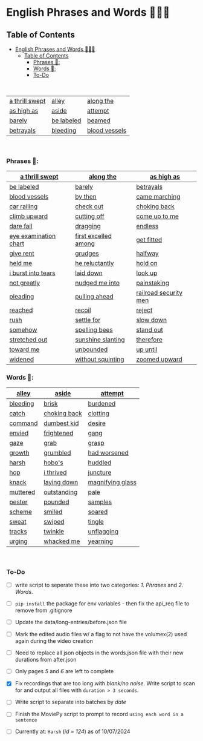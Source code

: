 # English Phrases and Words 📰📃😃

## Table of Contents

- [English Phrases and Words 📰📃😃](#english-phrases-and-words-)
  - [Table of Contents](#table-of-contents)
    - [Phrases 📃:](#phrases-)
    - [Words 📃:](#words-)
    - [To-Do](#to-do)

<br/>

<table style="width: 1200px;" width=1000>
  <tr>
    <td><a href="data/md/a-thrill-swept.md">a thrill swept</a></td>
    <td><a href="data/md/alley.md">alley</a></td>
    <td><a href="data/md/along-the.md">along the</a></td>
  </tr>
  <tr>
    <td><a href="data/md/as-high-as.md">as high as</a></td>
    <td><a href="data/md/aside.md">aside</a></td>
    <td><a href="data/md/attempt.md">attempt</a></td>
  </tr>
  <tr>
    <td><a href="data/md/barely.md">barely</a></td>
    <td><a href="data/md/be-labeled.md">be labeled</a></td>
    <td><a href="data/md/beamed.md">beamed</a></td>
  </tr>
  <tr>
    <td><a href="data/md/betrayals.md">betrayals</a></td>
    <td><a href="data/md/bleeding.md">bleeding</a></td>
    <td><a href="data/md/blood-vessels.md">blood vessels</a></td>
  </tr>
</table>


<br/>

### Phrases 📃:

| [a thrill swept](data/md/a-thrill-swept.md) | [along the](data/md/along-the.md) | [as high as](data/md/as-high-as.md) |
|-----------------------------------------------|-----------------------------------|-------------------------------------|
| [be labeled](data/md/be-labeled.md)          | [barely](data/md/barely.md)      | [betrayals](data/md/betrayals.md)  |
| [blood vessels](data/md/blood-vessels.md)    | [by then](data/md/by-then.md)    | [came marching](data/md/came-marching.md) |
| [car railing](data/md/car-railing.md)        | [check out](data/md/check-out.md) | [choking back](data/md/choking-back.md) |
| [climb upward](data/md/climb-upward.md)      | [cutting off](data/md/cutting-off.md) | [come up to me](data/md/come-up-to-me.md) |
| [dare fail](data/md/dare-fail.md)            | [dragging](data/md/dragging.md)  | [endless](data/md/endless.md)      |
| [eye examination chart](data/md/eye-examination-chart.md) | [first excelled among](data/md/first-excelled-among.md) | [get fitted](data/md/get-fitted.md) |
| [give rent](data/md/give-rent.md)            | [grudges](data/md/grudges.md)    | [halfway](data/md/halfway.md)      |
| [held me](data/md/held-me.md)                | [he reluctantly](data/md/he-reluctantly.md) | [hold on](data/md/hold-on.md)    |
| [i burst into tears](data/md/i-burst-into-tears.md) | [laid down](data/md/laid-down.md) | [look up](data/md/look-up.md)      |
| [not greatly](data/md/not-greatly.md)        | [nudged me into](data/md/nudged-me-into.md) | [painstaking](data/md/painstaking.md) |
| [pleading](data/md/pleading.md)              | [pulling ahead](data/md/pulling-ahead.md) | [railroad security men](data/md/railroad-security-men.md) |
| [reached](data/md/reached.md)                | [recoil](data/md/recoil.md)      | [reject](data/md/reject.md)        |
| [rush](data/md/rush.md)                      | [settle for](data/md/settle-for.md) | [slow down](data/md/slow-down.md)  |
| [somehow](data/md/somehow.md)                | [spelling bees](data/md/spelling-bees.md) | [stand out](data/md/stand-out.md)  |
| [stretched out](data/md/stretched-out.md)    | [sunshine slanting](data/md/sunshine-slanting.md) | [therefore](data/md/therefore.md)  |
| [toward me](data/md/toward-me.md)            | [unbounded](data/md/unbounded.md) | [up until](data/md/up-until.md)    |
| [widened](data/md/widened.md)                | [without squinting](data/md/without-squinting.md) | [zoomed upward](data/md/zoomed-upward.md) |

### Words 📃:

| [alley](data/md/alley.md)  | [aside](data/md/aside.md)  | [attempt](data/md/attempt.md)     |
|-----------------------------|-----------------------------|-----------------------------------|
| [bleeding](data/md/bleeding.md) | [brisk](data/md/brisk.md) | [burdened](data/md/burdened.md)  |
| [catch](data/md/catch.md)  | [choking back](data/md/choking-back.md) | [clotting](data/md/clotting.md)  |
| [command](data/md/command.md) | [dumbest kid](data/md/dumbest-kid.md) | [desire](data/md/desire.md)      |
| [envied](data/md/envied.md) | [frightened](data/md/frightened.md) | [gang](data/md/gang.md)          |
| [gaze](data/md/gaze.md)    | [grab](data/md/grab.md)    | [grasp](data/md/grasp.md)        |
| [growth](data/md/growth.md) | [grumbled](data/md/grumbled.md) | [had worsened](data/md/had-worsened.md) |
| [harsh](data/md/harsh.md)  | [hobo's](data/md/hobo's.md) | [huddled](data/md/huddled.md)    |
| [hop](data/md/hop.md)      | [i thrived](data/md/i-thrived.md) | [juncture](data/md/juncture.md)  |
| [knack](data/md/knack.md)  | [laying down](data/md/laying-down.md) | [magnifying glass](data/md/magnifying-glass.md) |
| [muttered](data/md/muttered.md) | [outstanding](data/md/outstanding.md) | [pale](data/md/pale.md)          |
| [pester](data/md/pester.md) | [pounded](data/md/pounded.md) | [samples](data/md/samples.md)    |
| [scheme](data/md/scheme.md) | [smiled](data/md/smiled.md) | [soared](data/md/soared.md)      |
| [sweat](data/md/sweat.md)  | [swiped](data/md/swiped.md) | [tingle](data/md/tingle.md)      |
| [tracks](data/md/tracks.md) | [twinkle](data/md/twinkle.md) | [unflagging](data/md/unflagging.md) |
| [urging](data/md/urging.md) | [whacked me](data/md/whacked-me.md) | [yearning](data/md/yearning.md)  |

<br/>

### To-Do

- [ ] write script to seperate these into two categories: *1. Phrases* and *2. Words*.
- [ ] `pip install` the package for env variables - then fix the api_req file to remove from .gitignore
- [ ] Update the data/long-entries/before.json file
- [ ] Mark the edited audio files w/ a flag to not have the volumex(2) used again during the video creation
- [ ] Need to replace all json objects in the words.json file with their new durations from after.json 

- [ ] Only pages *5* and *6* are left to complete
- [X] Fix recordings that are too long with *blank/no noise*. Write script to scan for and output all files with `duration > 3 seconds`. 
- [ ] Write script to separate into batches by *date*
- [ ] Finish the MoviePy script to prompt to record `using each word in a sentence` 
- [ ] Currently at: `Harsh` (*id = 124*) as of 10/07/2024
